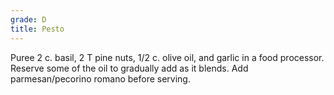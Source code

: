 ```yaml
---
grade: D
title: Pesto
---
```


Puree 2 c. basil, 2 T pine nuts, 1/2 c. olive oil, and garlic in a food processor.
Reserve some of the oil to gradually add as it blends. Add parmesan/pecorino romano
before serving.
